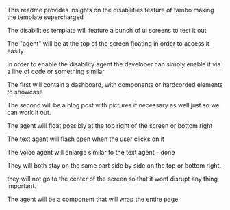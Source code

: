 This readme provides insights on the disabilities feature of tambo making the template supercharged

The disabilities template will feature a bunch of ui screens to test it out

The "agent" will be at the top of the screen floating in order to access it easily

In order to enable the disability agent the developer can simply enable it via a line of code or something similar

The first will contain a dashboard, with components or hardcorded elements to showcase

The second will be a blog post with pictures if necessary as well just so we can work it out.

The agent will float possibly at the top right of the screen or bottom right

The text agent will flash open when the user clicks on it

The voice agent will enlarge similar to the text agent - done

They will both stay on the same part side by side on the top or bottom right.

they will not go to the center of the screen so that it wont disrupt any thing important.

The agent will be a component that will wrap the entire page.